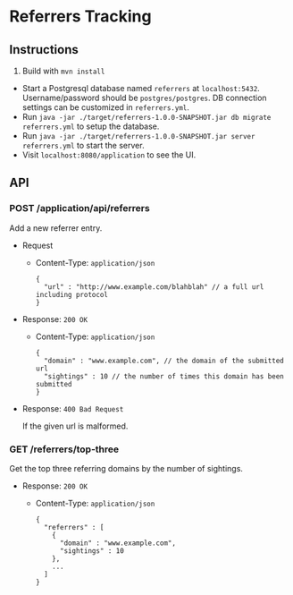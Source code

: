# Referrers Tracking

## Instructions
1. Build with `mvn install`
* Start a Postgresql database named `referrers` at `localhost:5432`. Username/password should be `postgres/postgres`. DB connection settings can be customized in `referrers.yml`.
* Run `java -jar ./target/referrers-1.0.0-SNAPSHOT.jar db migrate referrers.yml` to setup the database.
* Run `java -jar ./target/referrers-1.0.0-SNAPSHOT.jar server referrers.yml` to start the server.
* Visit `localhost:8080/application` to see the UI.

## API

### POST /application/api/referrers
Add a new referrer entry.

* Request
  * Content-Type: `application/json`

      ```
      {
        "url" : "http://www.example.com/blahblah" // a full url including protocol
      }
      ```
* Response: `200 OK`
  * Content-Type: `application/json`
  
      ```
      {
        "domain" : "www.example.com", // the domain of the submitted url
        "sightings" : 10 // the number of times this domain has been submitted
      }
      ```
* Response: `400 Bad Request`

  If the given url is malformed.

### GET /referrers/top-three
Get the top three referring domains by the number of sightings.

* Response: `200 OK`
  * Content-Type: `application/json`

      ```
      {
        "referrers" : [
          {
            "domain" : "www.example.com",
            "sightings" : 10
          },
          ...
        ]
      }
      ```
